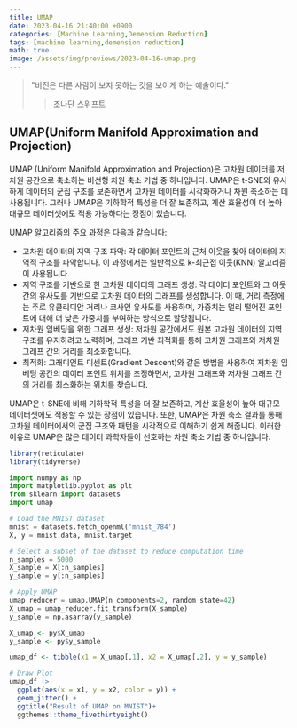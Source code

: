```yaml
---
title: UMAP   
date: 2023-04-16 21:40:00 +0900
categories: [Machine Learning,Demension Reduction]
tags: [machine learning,demension reduction]
math: true
image: /assets/img/previews/2023-04-16-umap.png
---
```


> "비전은 다른 사람이 보지 못하는 것을 보이게 하는 예술이다."
>> 조나단 스위프트

## UMAP(Uniform Manifold Approximation and Projection)

UMAP (Uniform Manifold Approximation and Projection)은 고차원 데이터를 저차원 공간으로 축소하는 비선형 차원 축소 기법 중 하나입니다. UMAP은 t-SNE와 유사하게 데이터의 군집 구조를 보존하면서 고차원 데이터를 시각화하거나 차원 축소하는 데 사용됩니다. 그러나 UMAP은 기하학적 특성을 더 잘 보존하고, 계산 효율성이 더 높아 대규모 데이터셋에도 적용 가능하다는 장점이 있습니다.

UMAP 알고리즘의 주요 과정은 다음과 같습니다:

* 고차원 데이터의 지역 구조 파악: 각 데이터 포인트의 근처 이웃을 찾아 데이터의 지역적 구조를 파악합니다. 이 과정에서는 일반적으로 k-최근접 이웃(KNN) 알고리즘이 사용됩니다.
* 지역 구조를 기반으로 한 고차원 데이터의 그래프 생성: 각 데이터 포인트와 그 이웃 간의 유사도를 기반으로 고차원 데이터의 그래프를 생성합니다. 이 때, 거리 측정에는 주로 유클리디안 거리나 코사인 유사도를 사용하며, 가중치는 멀리 떨어진 포인트에 대해 더 낮은 가중치를 부여하는 방식으로 할당됩니다.
* 저차원 임베딩을 위한 그래프 생성: 저차원 공간에서도 원본 고차원 데이터의 지역 구조를 유지하려고 노력하며, 그래프 기반 최적화를 통해 고차원 그래프와 저차원 그래프 간의 거리를 최소화합니다.
* 최적화: 그래디언트 디센트(Gradient Descent)와 같은 방법을 사용하여 저차원 임베딩 공간의 데이터 포인트 위치를 조정하면서, 고차원 그래프와 저차원 그래프 간의 거리를 최소화하는 위치를 찾습니다.


UMAP은 t-SNE에 비해 기하학적 특성을 더 잘 보존하고, 계산 효율성이 높아 대규모 데이터셋에도 적용할 수 있는 장점이 있습니다. 또한, UMAP은 차원 축소 결과를 통해 고차원 데이터에서의 군집 구조와 패턴을 시각적으로 이해하기 쉽게 해줍니다. 이러한 이유로 UMAP은 많은 데이터 과학자들이 선호하는 차원 축소 기법 중 하나입니다.


```r
library(reticulate)
library(tidyverse)
```

```python
import numpy as np
import matplotlib.pyplot as plt
from sklearn import datasets
import umap

# Load the MNIST dataset
mnist = datasets.fetch_openml('mnist_784')
X, y = mnist.data, mnist.target

# Select a subset of the dataset to reduce computation time
n_samples = 5000
X_sample = X[:n_samples]
y_sample = y[:n_samples]

# Apply UMAP
umap_reducer = umap.UMAP(n_components=2, random_state=42)
X_umap = umap_reducer.fit_transform(X_sample)
y_sample = np.asarray(y_sample)
```

```r
X_umap <- py$X_umap
y_sample <- py$y_sample

umap_df <- tibble(x1 = X_umap[,1], x2 = X_umap[,2], y = y_sample)

# Draw Plot
umap_df |>
  ggplot(aes(x = x1, y = x2, color = y)) +
  geom_jitter() +
  ggtitle("Result of UMAP on MNIST")+
  ggthemes::theme_fivethirtyeight()
```

